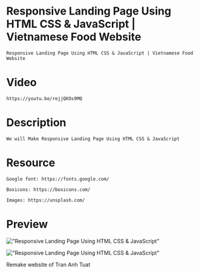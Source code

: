 # Responsive Landing Page Using HTML CSS & JavaScript | Vietnamese Food Website

    Responsive Landing Page Using HTML CSS & JavaScript | Vietnamese Food Website

# Video

    https://youtu.be/rejjQKOs9MQ

# Description

    We will Make Responsive Landing Page Using HTML CSS & JavaScript

# Resource

    Google font: https://fonts.google.com/

    Boxicons: https://boxicons.com/

    Images: https://unsplash.com/

# Preview

!["Responsive Landing Page Using HTML CSS & JavaScript"](https://user-images.githubusercontent.com/67447840/122428474-1ea71600-cfbc-11eb-8e21-b5536f04d81e.png "Responsive Landing Page Using HTML CSS & JavaScript")

!["Responsive Landing Page Using HTML CSS & JavaScript"](https://user-images.githubusercontent.com/67447840/122428522-29fa4180-cfbc-11eb-8b08-a265b53c2e9d.png "Responsive Landing Page Using HTML CSS & JavaScript")

Remake website of Tran Anh Tuat
